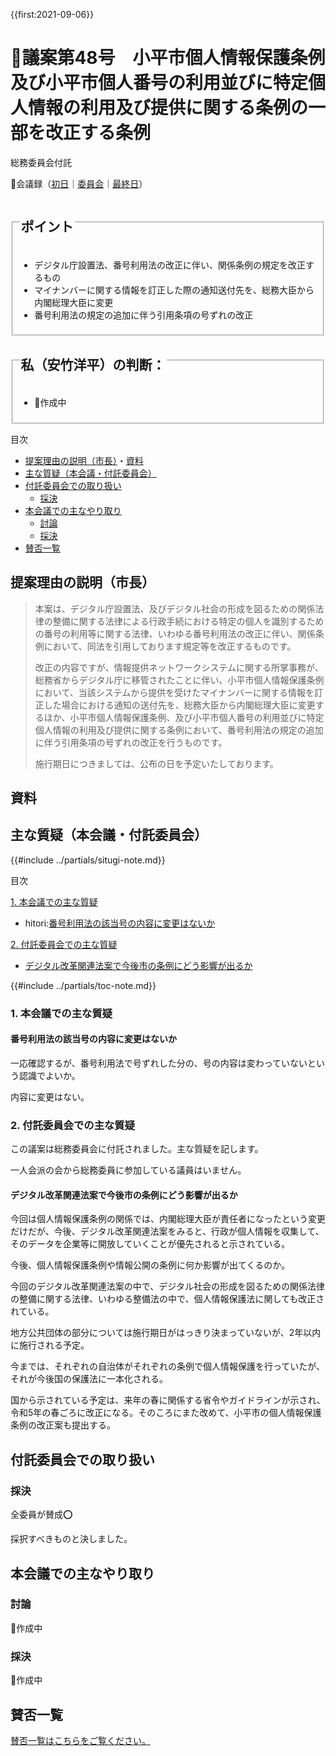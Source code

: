 {{first:2021-09-06}}

# 🚧議案第48号　小平市個人情報保護条例及び小平市個人番号の利用並びに特定個人情報の利用及び提供に関する条例の一部を改正する条例

<i class="fa fa-gavel" aria-hidden="true"></i> 総務委員会付託

<p id="read-kaigiroku">📄会議録（<a href="https://ssp.kaigiroku.net/tenant/kodaira/SpMinuteView.html?council_id=1240&schedule_id=2&minute_id=532&is_search=true">初日</a>｜<a href="https://ssp.kaigiroku.net/tenant/kodaira/SpMinuteView.html?council_id=1263&schedule_id=4&minute_id=159&is_search=true">委員会</a>｜<a href="https://ssp.kaigiroku.net/tenant/kodaira/SpMinuteView.html?council_id=1240&schedule_id=6&minute_id=582&is_search=true">最終日</a>）</p>

<fieldset class="pnt">
  <legend><h2>ポイント</h2></legend>

- デジタル庁設置法、番号利用法の改正に伴い、関係条例の規定を改正するもの
- マイナンバーに関する情報を訂正した際の通知送付先を、総務大臣から内閣総理大臣に変更
- 番号利用法の規定の追加に伴う引用条項の号ずれの改正

</fieldset>

<fieldset class="sanpi">
  <legend><h2><!--⭕️❌--> 私（安竹洋平）の判断：<!--賛成--></h2></legend>

- 🚧作成中

</fieldset>

<div class="toc">

目次

- [提案理由の説明（市長）](#提案理由の説明市長)・[資料](#資料)
- [主な質疑（本会議・付託委員会）](#主な質疑本会議付託委員会)
- [付託委員会での取り扱い](#付託委員会での取り扱い)
  - [採決](#採決)
- [本会議での主なやり取り](#本会議での主なやり取り)
  - [討論](#討論)
  - [採決](#採決-1)
- [賛否一覧](#賛否一覧)

</div>

## 提案理由の説明（市長）
> 本案は、デジタル庁設置法、及びデジタル社会の形成を図るための関係法律の整備に関する法律による行政手続における特定の個人を識別するための番号の利用等に関する法律、いわゆる番号利用法の改正に伴い、関係条例において、同法を引用しております規定等を改正するものです。
>
> 改正の内容ですが、情報提供ネットワークシステムに関する所掌事務が、総務省からデジタル庁に移管されたことに伴い、小平市個人情報保護条例において、当該システムから提供を受けたマイナンバーに関する情報を訂正した場合における通知の送付先を、総務大臣から内閣総理大臣に変更するほか、小平市個人情報保護条例、及び小平市個人番号の利用並びに特定個人情報の利用及び提供に関する条例において、番号利用法の規定の追加に伴う引用条項の号ずれの改正を行うものです。
>
> 施行期日につきましては、公布の日を予定いたしております。

## 資料

<div class="ippan-situgi">

## 主な質疑（本会議・付託委員会）
{{#include ../partials/situgi-note.md}}


<div class="toc">

目次

[1. 本会議での主な質疑](#1-本会議での主な質疑)

- hitori:[番号利用法の該当号の内容に変更はないか](#番号利用法の該当号の内容に変化はないか)

[2. 付託委員会での主な質疑](#2-付託委員会での主な質疑)

- [デジタル改革関連法案で今後市の条例にどう影響が出るか](#デジタル改革関連法案で今後市の条例にどう影響が出るか)

{{#include ../partials/toc-note.md}}

</div>

### 1. 本会議での主な質疑

#### 番号利用法の該当号の内容に変更はないか

<div class="bln bleft yasutake" data-speaker="⭐️ 安竹洋平議員">

一応確認するが、番号利用法で号ずれした分の、号の内容は変わっていないという認識でよいか。

</div>

<div class="bln bright" data-speaker="総務部長（白倉）">

内容に変更はない。

</div>


### 2. 付託委員会での主な質疑

この議案は総務委員会に付託されました。主な質疑を記します。

一人会派の会から総務委員に参加している議員はいません。

#### デジタル改革関連法案で今後市の条例にどう影響が出るか

<div class="bln bleft" data-speaker="他会派の議員">

今回は個人情報保護条例の関係では、内閣総理大臣が責任者になったという変更だけだが、今後、デジタル改革関連法案をみると、行政が個人情報を収集して、そのデータを企業等に開放していくことが優先されると示されている。

</div>

<div class="bln bleft" data-speaker="他会派の議員">

今後、個人情報保護条例や情報公開の条例に何か影響が出てくるのか。

</div>

<div class="bln bright" data-speaker="総務課長（原）">

今回のデジタル改革関連法案の中で、デジタル社会の形成を図るための関係法律の整備に関する法律、いわゆる整備法の中で、個人情報保護法に関しても改正されている。

</div>

<div class="bln bright" data-speaker="総務課長（原）">

地方公共団体の部分については施行期日がはっきり決まっていないが、2年以内に施行される予定。

</div>

<div class="bln bright" data-speaker="総務課長（原）">

今までは、それぞれの自治体がそれぞれの条例で個人情報保護を行っていたが、それが今後国の保護法に一本化される。
</div>

<div class="bln bright" data-speaker="総務課長（原）">

国から示されている予定は、来年の春に関係する省令やガイドラインが示され、令和5年の春ごろに改正になる。そのころにまた改めて、小平市の個人情報保護条例の改正案も提出する。

</div>


</div>

## 付託委員会での取り扱い
### 採決

全委員が賛成⭕️

採択すべきものと決しました。

## 本会議での主なやり取り
### 討論
🚧作成中

### 採決
🚧作成中

<!--全議員が賛成⭕️❌-->

## 賛否一覧
[賛否一覧はこちらをご覧ください。](./index.md#賛否)
